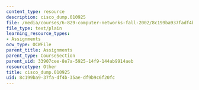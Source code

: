 ```yaml
---
content_type: resource
description: cisco_dump.010925
file: /media/courses/6-829-computer-networks-fall-2002/8c199ba937fadf4b35aedf9b9c6f20fc_cisco_dump.010925
file_type: text/plain
learning_resource_types:
- Assignments
ocw_type: OCWFile
parent_title: Assignments
parent_type: CourseSection
parent_uid: 33907cee-8e7a-5925-14f9-144ab9914aeb
resourcetype: Other
title: cisco_dump.010925
uid: 8c199ba9-37fa-df4b-35ae-df9b9c6f20fc
---
```

